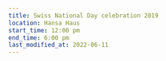 ```yaml
---
title: Swiss National Day celebration 2019
location: Hansa Haus
start_time: 12:00 pm
end_time: 6:00 pm
last_modified_at: 2022-06-11
---
```

